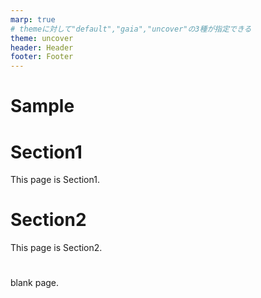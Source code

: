 ```yaml
---
marp: true
# themeに対して"default","gaia","uncover"の3種が指定できる
theme: uncover
header: Header
footer: Footer
---
```


<!--
headingDivider: 1
-->

# Sample

# Section1

This page is Section1.

# Section2

This page is Section2.

#

blank page.